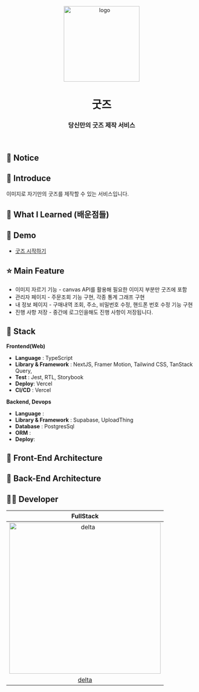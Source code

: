 <p align="middle" >
  <img width="200px" src="https://github.com/user-attachments/assets/4d4f2460-9ae3-4464-b931-f0133c812dff" alt="logo"/>
</p>
<h1 align="middle">굿즈</h1>
<h3 align="middle">당신만의 굿즈 제작 서비스</h3>

<br/>

## 📌 Notice


## 📝 Introduce
이미지로 자기만의 굿즈를 제작할 수 있는 서비스입니다.


## 💯 What I Learned (배운점들)


## 🐤 Demo

- [굿즈 시작하기](https://makegoods.vercel.app/)

## ⭐ Main Feature
- 이미지 자르기 기능 - canvas API를 활용해 필요한 이미지 부분만 굿즈에 포함
- 관리자 페이지 - 주문조회 기능 구현, 각종 통계 그래프 구현
- 내 정보 페이지 - 구매내역 조회, 주소, 비밀번호 수정, 핸드폰 번호 수정 기능 구현
- 진행 사항 저장 - 중간에 로그인을해도 진행 사항이 저장됩니다.

## 🔧 Stack

**Frontend(Web)**

- **Language** : TypeScript
- **Library & Framework** : NextJS, Framer Motion, Tailwind CSS, TanStack Query, 
- **Test** : Jest, RTL, Storybook
- **Deploy**: Vercel
- **CI/CD** : Vercel
  <br />

**Backend, Devops**

- **Language** : 
- **Library & Framework** : Supabase, UploadThing
- **Database** : PostgresSql
- **ORM** : 
- **Deploy**: 

## 🔨 Front-End Architecture

## 🔨 Back-End Architecture

## 🙋‍♂️ Developer

| FullStack  
| :----------------------------------------------------------------------------------------:
| <img src="https://avatars.githubusercontent.com/u/149219075?v=4" width=400px alt="delta"/> |
| [delta](https://github.com/deltam3) |
